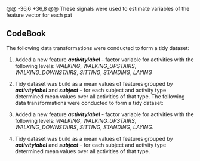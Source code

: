 @@ -36,6 +36,8 @@ These signals were used to estimate variables of the feature vector for each pat

## CodeBook

The following data transformations were conducted to form a tidy dataset:
1. Added a new feature ***activitylabel*** - factor variable for activities with the following levels: *WALKING*, *WALKING_UPSTAIRS*, *WALKING_DOWNSTAIRS*, *SITTING*, *STANDING*, *LAYING*
2. Tidy dataset was build as a mean values of features grouped by ***activitylabel*** and ***subject*** - for each subject and activity type determined mean values over all activities of that type.
The following data transformations were conducted to form a tidy dataset:  

1. Added a new feature ***activitylabel*** - factor variable for activities with the following levels: *WALKING*, *WALKING_UPSTAIRS*, *WALKING_DOWNSTAIRS*, *SITTING*, *STANDING*, *LAYING*. 

2. Tidy dataset was build as a mean values of features grouped by ***activitylabel*** and ***subject*** - for each subject and activity type determined mean values over all activities of that type.  
